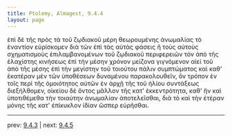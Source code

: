 ```yaml
---
title: Ptolemy, Almagest, 9.4.4
layout: page
---
```


ἐπὶ δὲ τῆς πρὸς τὰ τοῦ ζῳδιακοῦ μέρη θεωρουμένης ἀνωμαλίας τὸ ἐναντίον εὑρίσκομεν διὰ τῶν ἐπὶ τὰς αὐτὰς φάσεις ἢ τοὺς αὐτοὺς σχηματισμοὺς ἐπιλαμβανομένων τοῦ ζῳδιακοῦ περιφερειῶν τὸν ἀπὸ τῆς ἐλαχίστης κινήσεως ἐπὶ τὴν μέσην χρόνον μείζονα γιγνόμενον αἰεὶ τοῦ ἀπὸ τῆς μέσης ἐπὶ τὴν μεγίστην τοῦ τοιούτου πάλιν συμπτώματος καὶ καθ' ἑκατέραν μὲν τῶν ὑποθέσεων δυναμένου παρακολουθεῖν, ὃν τρόπον ἐν τοῖς περὶ τῆς ὁμοιότητος αὐτῶν ἐν ἀρχῇ τῆς τοῦ ἡλίου συντάξεως διεξήλθομεν, οἰκείου δὲ ὄντος μᾶλλον τῆς κατ' ἐκκεντρότητα, καθ' ἣν καὶ ὑποτιθέμεθα τὴν τοιαύτην ἀνωμαλίαν ἀποτελεῖσθαι, διὰ τὸ καὶ τὴν ἑτέραν μόνης τῆς κατ' ἐπίκυκλον ἰδίαν ὥσπερ εὑρῆσθαι. 

---

prev: [9.4.3](../9.4.3/) | next: [9.4.5](../9.4.5/)


